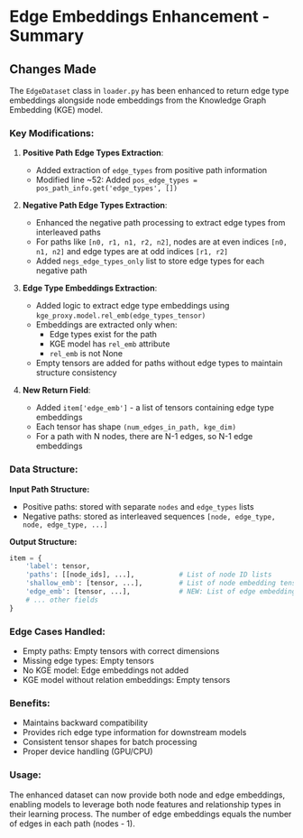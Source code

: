 # Edge Embeddings Enhancement - Summary

## Changes Made

The `EdgeDataset` class in `loader.py` has been enhanced to return edge type embeddings alongside node embeddings from the Knowledge Graph Embedding (KGE) model.

### Key Modifications:

1. **Positive Path Edge Types Extraction**:
   - Added extraction of `edge_types` from positive path information
   - Modified line ~52: Added `pos_edge_types = pos_path_info.get('edge_types', [])`

2. **Negative Path Edge Types Extraction**:
   - Enhanced the negative path processing to extract edge types from interleaved paths
   - For paths like `[n0, r1, n1, r2, n2]`, nodes are at even indices `[n0, n1, n2]` and edge types are at odd indices `[r1, r2]`
   - Added `negs_edge_types_only` list to store edge types for each negative path

3. **Edge Type Embeddings Extraction**:
   - Added logic to extract edge type embeddings using `kge_proxy.model.rel_emb(edge_types_tensor)`
   - Embeddings are extracted only when:
     - Edge types exist for the path
     - KGE model has `rel_emb` attribute
     - `rel_emb` is not None
   - Empty tensors are added for paths without edge types to maintain structure consistency

4. **New Return Field**:
   - Added `item['edge_emb']` - a list of tensors containing edge type embeddings
   - Each tensor has shape `(num_edges_in_path, kge_dim)`
   - For a path with N nodes, there are N-1 edges, so N-1 edge embeddings

### Data Structure:

**Input Path Structure:**
- Positive paths: stored with separate `nodes` and `edge_types` lists
- Negative paths: stored as interleaved sequences `[node, edge_type, node, edge_type, ...]`

**Output Structure:**
```python
item = {
    'label': tensor,
    'paths': [[node_ids], ...],           # List of node ID lists
    'shallow_emb': [tensor, ...],         # List of node embedding tensors
    'edge_emb': [tensor, ...],            # NEW: List of edge embedding tensors
    # ... other fields
}
```

### Edge Cases Handled:
- Empty paths: Empty tensors with correct dimensions
- Missing edge types: Empty tensors
- No KGE model: Edge embeddings not added
- KGE model without relation embeddings: Empty tensors

### Benefits:
- Maintains backward compatibility
- Provides rich edge type information for downstream models
- Consistent tensor shapes for batch processing
- Proper device handling (GPU/CPU)

### Usage:
The enhanced dataset can now provide both node and edge embeddings, enabling models to leverage both node features and relationship types in their learning process. The number of edge embeddings equals the number of edges in each path (nodes - 1).
